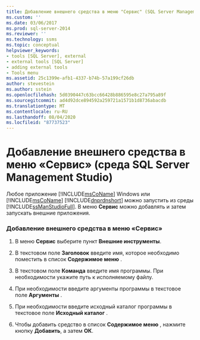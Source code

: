 ```yaml
---
title: Добавление внешнего средства в меню "Сервис" (SQL Server Management Studio) | Документация Майкрософт
ms.custom: ''
ms.date: 03/06/2017
ms.prod: sql-server-2014
ms.reviewer: ''
ms.technology: ssms
ms.topic: conceptual
helpviewer_keywords:
- tools [SQL Server], external
- external tools [SQL Server]
- adding external tools
- Tools menu
ms.assetid: 25c1399e-afb1-4337-b74b-57a199cf26db
author: stevestein
ms.author: sstein
ms.openlocfilehash: 5d0390447c63bcc66428b886595e8c27a795a89f
ms.sourcegitcommit: ad4d92dce894592a259721a1571b1d8736abacdb
ms.translationtype: MT
ms.contentlocale: ru-RU
ms.lasthandoff: 08/04/2020
ms.locfileid: "87737523"
---
```

# <a name="add-an-external-tool-to-the-tools-menu-sql-server-management-studio"></a>Добавление внешнего средства в меню «Сервис» (среда SQL Server Management Studio)
  Любое приложение [!INCLUDE[msCoName](../includes/msconame-md.md)] Windows или [!INCLUDE[msCoName](../includes/msconame-md.md)] [!INCLUDE[dnprdnshort](../includes/dnprdnshort-md.md)] можно запустить из среды [!INCLUDE[ssManStudioFull](../includes/ssmanstudiofull-md.md)]. В меню **Сервис** можно добавлять и затем запускать внешние приложения.  
  
### <a name="to-add-an-external-tool-to-the-tools-menu"></a>Добавление внешнего средства в меню «Сервис»  
  
1.  В меню **Сервис** выберите пункт **Внешние инструменты**.  
  
2.  В текстовом поле **Заголовок** введите имя, которое необходимо поместить в список **Содержимое меню** .  
  
3.  В текстовом поле **Команда** введите имя программы. При необходимости укажите путь к исполняемому файлу.  
  
4.  При необходимости введите аргументы программы в текстовое поле **Аргументы** .  
  
5.  При необходимости введите исходный каталог программы в текстовое поле **Исходный каталог** .  
  
6.  Чтобы добавить средство в список **Содержимое меню** , нажмите кнопку **Добавить**, а затем **ОК**.  
  
  

